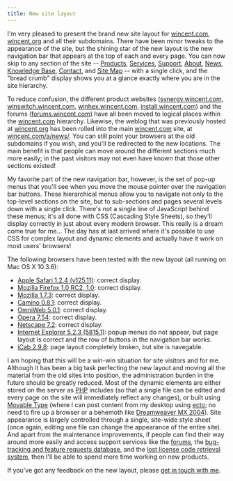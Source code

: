 ```yaml
---
title: New site layout
---
```


I'm very pleased to present the brand new site layout for [wincent.com](http://www.wincent.com/), [wincent.org](http://wincent.org/) and all their subdomains. There have been minor tweaks to the appearance of the site, but the shining star of the new layout is the new navigation bar that appears at the top of each and every page. You can now skip to any section of the site -- [Products](http://www.wincent.com/a/products/), [Services](http://www.wincent.com/a/services/), [Support](http://www.wincent.com/a/support/), [About](http://www.wincent.com/a/about/), [News](http://www.wincent.com/a/news/), [Knowledge Base](http://www.wincent.com/a/knowledge-base/), [Contact](http://www.wincent.com/a/contact/), and [Site Map](http://www.wincent.com/a/site-map/) -- with a single click, and the "bread crumb" display shows you at a glance exactly where you are in the site hierarchy.

To reduce confusion, the different product websites ([synergy.wincent.com](http://synergy.wincent.com/), [winswitch.wincent.com](http://winswitch.wincent.com/), [winhex.wincent.com](http://winhex.wincent.com/), [install.wincent.com](http://install.wincent.com/)) and the forums ([forums.wincent.com](http://forums.wincent.com/)) have all been moved to logical places within the [wincent.com](http://www.wincent.com/) hierarchy. Likewise, the weblog that was previously hosted at [wincent.org](http://wincent.org/) has been rolled into the main [wincent.com](http://wincent.com) site, at [wincent.com/a/news/](http://www.wincent.com/a/news/). You can still point your browsers at the old subdomains if you wish, and you'll be redirected to the new locations. The main benefit is that people can move around the different sections much more easily; in the past visitors may not even have known that those other sections existed!

My favorite part of the new navigation bar, however, is the set of pop-up menus that you'll see when you move the mouse pointer over the navigation bar buttons. These hierarchical menus allow you to navigate not only to the top-level sections on the site, but to sub-sections and pages several levels down with a single click. There's not a single line of JavaScript behind these menus; it's all done with CSS (Cascading Style Sheets), so they'll display correctly in just about every modern browser. This really is a dream come true for me... The day has at last arrived where it's possible to use CSS for complex layout and dynamic elements and actually have it work on most users' browsers!

The following browsers have been tested with the new layout (all running on Mac OS X 10.3.6):

-   [Apple Safari 1.2.4 (v125.11)](http://www.apple.com/safari/): correct display.
-   [Mozilla Firefox 1.0 RC2, 1.0](http://www.mozilla.org/products/firefox/): correct display.
-   [Mozilla 1.7.3](http://www.mozilla.org/products/mozilla1.x/): correct display.
-   [Camino 0.8.1](http://www.mozilla.org/products/camino/): correct display.
-   [OmniWeb 5.0.1](http://www.omnigroup.com/applications/omniweb/): correct display.
-   [Opera 7.54](http://www.opera.com/): correct display.
-   [Netscape 7.2](http://channels.netscape.com/ns/browsers/download.jsp): correct display.
-   [Internet Explorer 5.2.3 (5815.1)](http://www.microsoft.com/mac/products/internetexplorer/internetexplorer.aspx?pid=internetexplorer): popup menus do not appear, but page layout is correct and the row of buttons in the navigation bar works.
-   [iCab 2.9.8](http://www.icab.de/): page layout completely broken, but site is navegable.

I am hoping that this will be a win-win situation for site visitors and for me. Although it has been a big task perfecting the new layout and moving all the material from the old sites into position, the administration burden in the future should be greatly reduced. Most of the dynamic elements are either stored on the server as [PHP](http://www.php.net/) includes (so that a single file can be edited and every page on the site will immediately reflect any changes), or built using [Movable Type](http://movabletype.org/) (where I can post content from my desktop using [ecto](http://ecto.kung-foo.tv/); no need to fire up a browser or a behemoth like [Dreamweaver MX 2004](http://www.macromedia.com/software/dreamweaver/)). Site appearance is largely controlled through a single, site-wide style sheet (once again, editing one file can change the appearance of the entire site). And apart from the maintenance improvements, if people can find their way around more easily and access support services like the [forums](http://forums.wincent.com/), the [bug-tracking and feature requests database](http://bugs.wincent.com/), and the [lost license code retrieval system](http://www.wincent.com/a/support/registration/), then I'll be able to spend more time working on new products.

If you've got any feedback on the new layout, please [get in touch with me](http://www.wincent.com/a/contact/).
